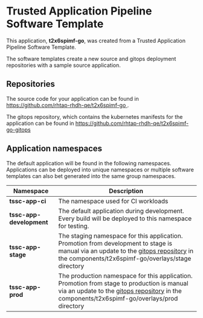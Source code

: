 # Trusted Application Pipeline Software Template

This application, **t2x6spimf-go**, was created from a Trusted Application Pipeline Software Template.

The software templates create a new source and gitops deployment repositories with a sample source application. 

## Repositories

The source code for your application can be found in [https://github.com/rhtap-rhdh-qe/t2x6spimf-go ](https://github.com/rhtap-rhdh-qe/t2x6spimf-go ).
 
The gitops repository, which contains the kubernetes manifests for the application can be found in 
[https://github.com/rhtap-rhdh-qe/t2x6spimf-go-gitops ](https://github.com/rhtap-rhdh-qe/t2x6spimf-go-gitops ) 

## Application namespaces 

The default application will be found in the following namespaces. Applications can be deployed into unique namespaces or multiple software templates can also bet generated into the same group namespaces.  

|  Namespace   |  Description   |  
| -------- | -------- |
| **tssc-app-ci** | The namespace used for CI workloads |
| **tssc-app-development** | The default application during development. Every build will be deployed to this namespace for testing. |
| **tssc-app-stage** | The staging namespace for this application. Promotion from development to stage is manual via an update to the [gitops repository](https://github.com/rhtap-rhdh-qe/t2x6spimf-go-gitops ) in the components/t2x6spimf-go/overlays/stage directory |
| **tssc-app-prod** | The production namespace for this application. Promotion from stage to production is manual via an update to the [gitops repository](https://github.com/rhtap-rhdh-qe/t2x6spimf-go-gitops ) in the components/t2x6spimf-go/overlays/prod directory |